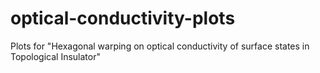 # optical-conductivity-plots
Plots for "Hexagonal warping on optical conductivity of surface states in Topological Insulator"
